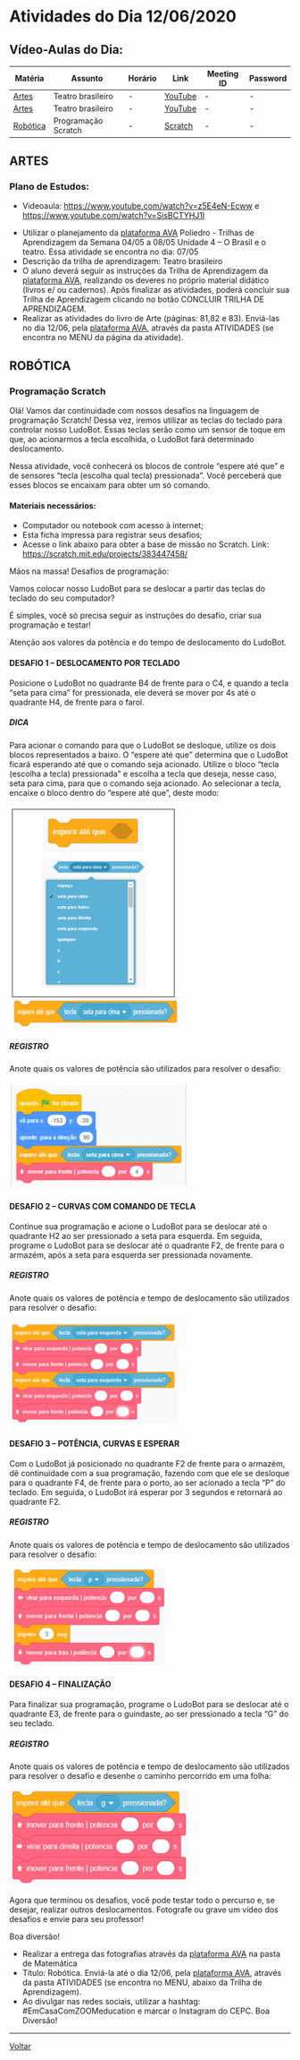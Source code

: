 # Atividades do Dia 12/06/2020

## Vídeo-Aulas do Dia:

| Matéria | Assunto |Horário | Link | Meeting ID | Password |
|---------|---------|--------|------|------------|----------|
| [Artes](#artes) | Teatro brasileiro | - | [YouTube](https://www.youtube.com/watch?v=z5E4eN-Ecww) | - | - |
| [Artes](#artes) | Teatro brasileiro | - | [YouTube](https://www.youtube.com/watch?v=SisBCTYHJ1I) | - | - |
| [Robótica](#robótica) | Programação Scratch | - | [Scratch](https://scratch.mit.edu/projects/383447458/) | - | - |


## ARTES

### Plano de Estudos:
- Videoaula: <https://www.youtube.com/watch?v=z5E4eN-Ecww> e <https://www.youtube.com/watch?v=SisBCTYHJ1I>

* Utilizar o planejamento da [plataforma AVA] Poliedro - Trilhas de Aprendizagem da Semana 04/05 a 08/05 Unidade 4 – O Brasil e o teatro. Essa atividade se encontra no dia: 07/05
* Descrição da trilha de aprendizagem: Teatro brasileiro
* O aluno deverá seguir as instruções da Trilha de Aprendizagem da [plataforma AVA], realizando os deveres no próprio material didático (livros e/ ou cadernos). Após finalizar as atividades, poderá concluir sua Trilha de Aprendizagem clicando no botão CONCLUIR TRILHA DE APRENDIZAGEM.
* Realizar as atividades do livro de Arte (páginas: 81,82 e 83). Enviá-las no dia 12/06, pela [plataforma AVA], através da pasta ATIVIDADES (se encontra no MENU da página da atividade).

## ROBÓTICA

### Programação Scratch

Olá! Vamos dar continuidade com nossos desafios na linguagem de programação Scratch! Dessa vez, iremos utilizar as teclas do teclado para controlar nosso LudoBot. Essas teclas serão como um sensor de toque em que, ao acionarmos a tecla escolhida, o LudoBot fará determinado deslocamento.

Nessa atividade, você conhecerá os blocos de controle “espere até que” e de sensores “tecla (escolha qual tecla) pressionada”. Você perceberá que esses blocos se encaixam para obter um só comando.

#### Materiais necessários:

  * Computador ou notebook com acesso à internet;
  * Esta ficha impressa para registrar seus desafios;
  * Acesse o link abaixo para obter a base de missão no Scratch. Link: <https://scratch.mit.edu/projects/383447458/>
  
Mãos na massa! Desafios de programação:

Vamos colocar nosso LudoBot para se deslocar a partir das teclas do teclado do seu computador?

É simples, você só precisa seguir as instruções do desafio, criar sua programação e testar!

Atenção aos valores da potência e do tempo de deslocamento do LudoBot.

#### DESAFIO 1 – DESLOCAMENTO POR TECLADO

Posicione o LudoBot no quadrante B4 de frente para o C4, e quando a tecla “seta para cima” for pressionada, ele deverá se mover por 4s até o quadrante H4, de frente para o farol.

##### DICA

Para acionar o comando para que o LudoBot se desloque, utilize os dois blocos representados a baixo. O “espere até que” determina que o LudoBot ficará esperando até que o comando seja acionado. Utilize o bloco “tecla (escolha a tecla) pressionada” e escolha a tecla que deseja, nesse caso, seta para cima, para que o comando seja acionado. Ao selecionar a tecla, encaixe o bloco dentro do “espere até que”, deste modo:

![img01](../imgs/robotica_20200612_01.png)

##### REGISTRO
Anote quais os valores de potência são utilizados para resolver o desafio:

![img02](../imgs/robotica_20200612_02.png)


#### DESAFIO 2 – CURVAS COM COMANDO DE TECLA

Continue sua programação e acione o LudoBot para se deslocar até o quadrante H2 ao ser pressionado a seta para esquerda. Em seguida, programe o LudoBot para se deslocar até o quadrante F2, de frente para o armazém, após a seta para esquerda ser pressionada novamente.

##### REGISTRO

Anote quais os valores de potência e tempo de deslocamento são utilizados para resolver o desafio:

![img03](../imgs/robotica_20200612_03.png)

#### DESAFIO 3 – POTÊNCIA, CURVAS E ESPERAR
Com o LudoBot já posicionado no quadrante F2 de frente para o armazém, dê continuidade com a sua programação, fazendo com que ele se desloque para o quadrante F4, de frente para o porto, ao ser acionado a tecla “P” do teclado. Em seguida, o LudoBot irá esperar por 3 segundos e retornará ao quadrante F2.

##### REGISTRO

Anote quais os valores de potência e tempo de deslocamento são utilizados para resolver o desafio:

![img04](../imgs/robotica_20200612_04.png)

#### DESAFIO 4 – FINALIZAÇÃO
Para finalizar sua programação, programe o LudoBot para se deslocar até o quadrante E3, de frente para o guindaste, ao ser pressionado a tecla “G” do seu teclado.

##### REGISTRO

Anote quais os valores de potência e tempo de deslocamento são utilizados para resolver o desafio e desenhe o caminho percorrido em uma folha:

![img05](../imgs/robotica_20200612_05.png)

Agora que terminou os desafios, você pode testar todo o percurso e, se desejar, realizar outros deslocamentos. Fotografe ou grave um vídeo dos desafios e envie para seu professor!

Boa diversão!

* Realizar a entrega das fotografias através da [plataforma AVA] na pasta de Matemática
* Título: Robótica. Enviá-la até o dia 12/06, pela [plataforma AVA], através da pasta ATIVIDADES (se encontra no MENU, abaixo da Trilha de Aprendizagem).
* Ao divulgar nas redes sociais, utilizar a hashtag: #EmCasaComZOOMeducation e marcar o Instagram do CEPC. Boa Diversão!

---
[Voltar](index.md)


[plataforma AVA]: https://poliedro-ava.azurewebsites.net
